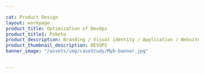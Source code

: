 ```yaml
---

cat: Product Design
layout: workpage
product_title: Optimization of DevOps
product_title1: Paketo
product_description: Branding / Visual identity / Application / Website
product_thumbnail_description: DEVOPS
banner_image: "/assets/img/caseStudy/Myb-banner.jpg"


---
```


